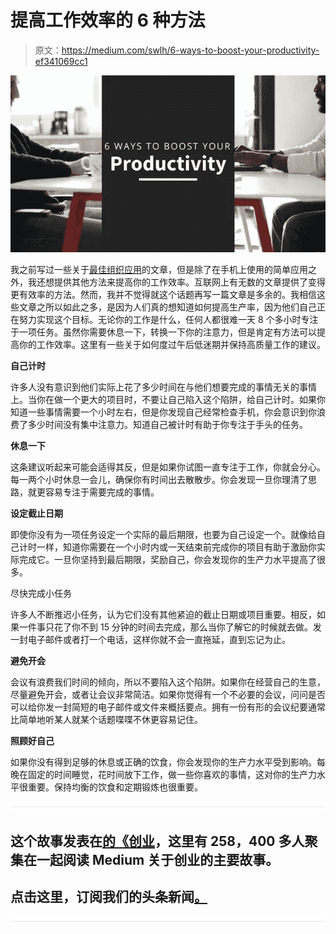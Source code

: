 # 提高工作效率的 6 种方法

> 原文：<https://medium.com/swlh/6-ways-to-boost-your-productivity-ef341069cc1>

![](img/385a5786df2b8b6442f251709caec1a3.png)

我之前写过一些关于[最佳组织应用](http://lisalaporte.net/best-organization-apps-in-2017/)的文章，但是除了在手机上使用的简单应用之外，我还想提供其他方法来提高你的工作效率。互联网上有无数的文章提供了变得更有效率的方法。然而，我并不觉得就这个话题再写一篇文章是多余的。我相信这些文章之所以如此之多，是因为人们真的想知道如何提高生产率，因为他们自己正在努力实现这个目标。无论你的工作是什么，任何人都很难一天 8 个多小时专注于一项任务。虽然你需要休息一下，转换一下你的注意力，但是肯定有方法可以提高你的工作效率。这里有一些关于如何度过午后低迷期并保持高质量工作的建议。

**自己计时**

许多人没有意识到他们实际上花了多少时间在与他们想要完成的事情无关的事情上。当你在做一个更大的项目时，不要让自己陷入这个陷阱，给自己计时。如果你知道一些事情需要一个小时左右，但是你发现自己经常检查手机，你会意识到你浪费了多少时间没有集中注意力。知道自己被计时有助于你专注于手头的任务。

**休息一下**

这条建议听起来可能会适得其反，但是如果你试图一直专注于工作，你就会分心。每一两个小时休息一会儿，确保你有时间出去散散步。你会发现一旦你理清了思路，就更容易专注于需要完成的事情。

**设定截止日期**

即使你没有为一项任务设定一个实际的最后期限，也要为自己设定一个。就像给自己计时一样，知道你需要在一个小时内或一天结束前完成你的项目有助于激励你实际完成它。一旦你坚持到最后期限，奖励自己，你会发现你的生产力水平提高了很多。

尽快完成小任务

许多人不断推迟小任务，认为它们没有其他紧迫的截止日期或项目重要。相反，如果一件事只花了你不到 15 分钟的时间去完成，那么当你了解它的时候就去做。发一封电子邮件或者打一个电话，这样你就不会一直拖延，直到忘记为止。

**避免开会**

会议有浪费我们时间的倾向，所以不要陷入这个陷阱。如果你在经营自己的生意，尽量避免开会，或者让会议非常简洁。如果你觉得有一个不必要的会议，问问是否可以给你发一封简短的电子邮件或文件来概括要点。拥有一份有形的会议纪要通常比简单地听某人就某个话题喋喋不休更容易记住。

**照顾好自己**

如果你没有得到足够的休息或正确的饮食，你会发现你的生产力水平受到影响。每晚在固定的时间睡觉，花时间放下工作，做一些你喜欢的事情，这对你的生产力水平很重要。保持均衡的饮食和定期锻炼也很重要。

![](img/731acf26f5d44fdc58d99a6388fe935d.png)

## 这个故事发表在[的《创业](https://medium.com/swlh)，这里有 258，400 多人聚集在一起阅读 Medium 关于创业的主要故事。

## 点击这里，订阅我们的头条新闻[。](http://growthsupply.com/the-startup-newsletter/)

![](img/731acf26f5d44fdc58d99a6388fe935d.png)